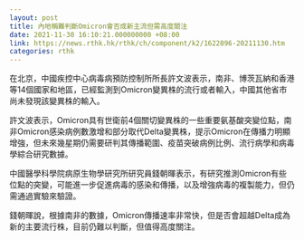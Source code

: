 ```yaml
---
layout: post
title: 內地稱難判斷Omicron會否成新主流但需高度關注
date: 2021-11-30 16:10:21.000000000 +08:00
link: https://news.rthk.hk/rthk/ch/component/k2/1622096-20211130.htm
categories: rthk
---
```


在北京，中國疾控中心病毒病預防控制所所長許文波表示，南非、博茨瓦納和香港等14個國家和地區，已經監測到Omicron變異株的流行或者輸入，中國其他省市尚未發現該變異株的輸入。

許文波表示，Omicron具有世衛前4個關切變異株的一些重要氨基酸突變位點，南非Omicron感染病例數激增和部分取代Delta變異株，提示Omicron在傳播力明顯增強，但未來幾星期仍需要研判其傳播範圍、疫苗突破病例比例、流行病學和病毒學綜合研究數據。

中國醫學科學院病原生物學研究所研究員錢朝暉表示，有研究推測Omicron有些位點的突變，可能進一步促進病毒的感染和傳播，以及增強病毒的複製能力，但仍需通過實驗來驗證。

錢朝暉說，根據南非的數據，Omicron傳播速率非常快，但是否會超越Delta成為新的主要流行株，目前仍難以判斷，但值得高度關注。
